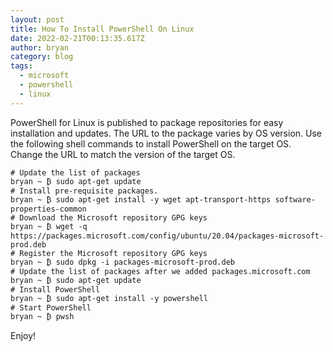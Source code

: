 ```yaml
---
layout: post
title: How To Install PowerShell On Linux
date: 2022-02-21T00:13:35.617Z
author: bryan
category: blog
tags:
  - microsoft
  - powershell
  - linux
---
```

PowerShell for Linux is published to package repositories for easy installation and updates. The URL to the package varies by OS version. Use the following shell commands to install PowerShell on the target OS. Change the URL to match the version of the target OS.

```
# Update the list of packages
bryan ~ ₿ sudo apt-get update
# Install pre-requisite packages.
bryan ~ ₿ sudo apt-get install -y wget apt-transport-https software-properties-common
# Download the Microsoft repository GPG keys
bryan ~ ₿ wget -q https://packages.microsoft.com/config/ubuntu/20.04/packages-microsoft-prod.deb
# Register the Microsoft repository GPG keys
bryan ~ ₿ sudo dpkg -i packages-microsoft-prod.deb
# Update the list of packages after we added packages.microsoft.com
bryan ~ ₿ sudo apt-get update
# Install PowerShell
bryan ~ ₿ sudo apt-get install -y powershell
# Start PowerShell
bryan ~ ₿ pwsh
```

Enjoy!
